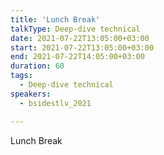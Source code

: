 ```yaml
---
title: 'Lunch Break'
talkType: Deep-dive technical
date: 2021-07-22T13:05:00+03:00
start: 2021-07-22T13:05:00+03:00
end: 2021-07-22T14:05:00+03:00
duration: 60
tags:
  - Deep-dive technical
speakers:
  - bsidestlv_2021

---
```

Lunch Break